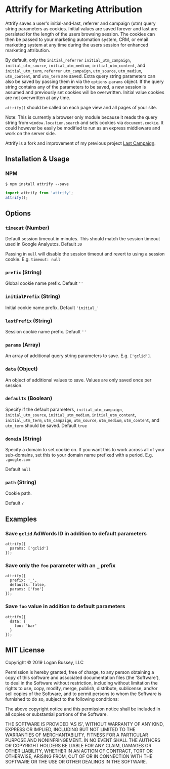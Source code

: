 # Attrify for Marketing Attribution

Attrify saves a user's initial-and-last, referrer and campaign (utm) query string parameters as cookies. Initial values are saved forever and last are persisted for the length of the users browsing session. The cookies can then be passed to your marketing automation system, CRM, or email marketing system at any time during the users session for enhanced marketing attribution.

By default, only the `initial_referrer` `initial_utm_campaign`, `initial_utm_source`, `initial_utm_medium`, `initial_utm_content`, and `initial_utm_term`, `referrer` `utm_campaign`, `utm_source`, `utm_medium`, `utm_content`, and `utm_term` are saved. Extra query string parameters can also be saved by passing them in via the `options.params` object. If the query string contains any of the parameters to be saved, a new session is assumed and previously set cookies will be overwritten. Initial value cookies are not overwritten at any time.

`attrify()` should be called on each page view and all pages of your site.

Note: This is currently a browser only module because it reads the query string from `window.location.search` and sets cookies via `document.cookie`. It could however be easily be modified to run as an express middleware and work on the server side.

Attrify is a fork and improvement of my previous project [Last Campaign](https://github.com/Yesware/last-campaign).

## Installation & Usage

### NPM
`$ npm install attrify --save`

```js
import attrify from 'attrify';
attrify();
```

## Options

### `timeout` (Number)

Default session timeout in minutes. This should match the session timeout used in Google Analyutcs. Default `30`

Passing in `null` will disable the session timeout and revert to using a session cookie. E.g. `timeout: null`

### `prefix` (String)

Global cookie name prefix. Default `''`

### `initialPrefix` (String)

Initial cookie name prefix. Default `'initial_'`

### `lastPrefix` (String)

Session cookie name prefix. Default `''`

### `params` (Array)

An array of additional query string parameters to save. E.g. `['gclid']`.

### `data` (Object)

An object of additional values to save. Values are only saved once per session.

### `defaults` (Boolean)

Specify if the default parameters, `initial_utm_campaign`, `initial_utm_source`, `initial_utm_medium`, `initial_utm_content`, `initial_utm_term`, `utm_campaign`, `utm_source`, `utm_medium`, `utm_content`, and `utm_term` should be saved. Default `true`

### `domain` (String)

Specify a domain to set cookie on. If you want this to work across all of your sub-domains, set this to your domain name prefixed with a period. E.g. `.google.com`

Default `null`

### `path` (String)

Cookie path.

Default `/`

## Examples

### Save `gclid` AdWords ID in addition to default parameters
```
attrify({
  params: ['gclid']
});
```

### Save only the `foo` parameter with an `_` prefix
```
attrify({
  prefix: '_',
  defaults: false,
  params: ['foo']
});
```

### Save `foo` value in addition to default parameters
```
attrify({
  data: {
    foo: 'bar'
  }
});
```

## MIT License

Copyright © 2019 Logan Bussey, LLC

Permission is hereby granted, free of charge, to any person obtaining a copy of this software and associated documentation files (the 'Software'), to deal in the Software without restriction, including without limitation the rights to use, copy, modify, merge, publish, distribute, sublicense, and/or sell copies of the Software, and to permit persons to whom the Software is furnished to do so, subject to the following conditions:

The above copyright notice and this permission notice shall be included in all copies or substantial portions of the Software.

THE SOFTWARE IS PROVIDED 'AS IS', WITHOUT WARRANTY OF ANY KIND, EXPRESS OR IMPLIED, INCLUDING BUT NOT LIMITED TO THE WARRANTIES OF MERCHANTABILITY, FITNESS FOR A PARTICULAR PURPOSE AND NONINFRINGEMENT. IN NO EVENT SHALL THE AUTHORS OR COPYRIGHT HOLDERS BE LIABLE FOR ANY CLAIM, DAMAGES OR OTHER LIABILITY, WHETHER IN AN ACTION OF CONTRACT,
TORT OR OTHERWISE, ARISING FROM, OUT OF OR IN CONNECTION WITH THE SOFTWARE OR THE USE OR OTHER DEALINGS IN THE SOFTWARE.
